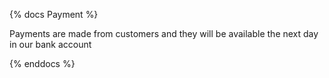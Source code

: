 {% docs Payment %}

Payments are made from customers and they will be available the next day in our bank account

{% enddocs %}